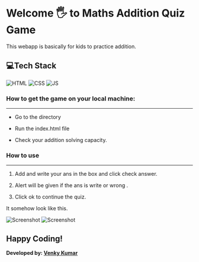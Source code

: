 # Welcome 🖐 to Maths Addition Quiz Game

This webapp is basically for kids to practice addition.

## 💻Tech Stack
![HTML](https://img.shields.io/badge/html5%20-%23E34F26.svg?&style=for-the-badge&logo=html5&logoColor=white)
![CSS](https://img.shields.io/badge/css3%20-%231572B6.svg?&style=for-the-badge&logo=css3&logoColor=white)
![JS](https://img.shields.io/badge/javascript%20-%23323330.svg?&style=for-the-badge&logo=javascript&logoColor=%23F7DF1E)

### How to get the game on your local machine:

---
- Go to the directory

- Run the index.html file

- Check your addition solving capacity.

### How to use 
---

1. Add and write your ans in the box and click check answer.

2. Alert will be given if the ans is write or wrong .

3. Click ok to continue the quiz.

It somehow look like this.

![Screenshot](https://user-images.githubusercontent.com/76838660/126802791-4ff8bdd6-423f-49e8-a075-8026f451c258.PNG)
![Screenshot](https://user-images.githubusercontent.com/76838660/126802799-08661f02-807b-4e06-a718-4e8cea8c1c52.PNG)

## Happy Coding!
<strong>Developed by: <a href=
"https://github.com/BoddepallyVenkatesh06">Venky Kumar</a>